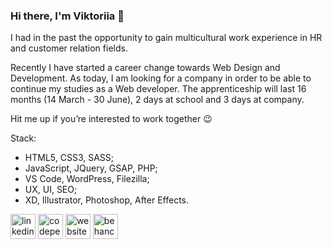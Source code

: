 ### Hi there, I'm Viktoriia 👋


I had in the past the opportunity to gain multicultural work experience in HR and customer relation fields.
 
Recently I have started a career change towards Web Design and Development. As today, I am looking for a company in order to be able to continue my studies as a Web developer. 
The apprenticeship will last 16 months (14 March - 30 June), 2 days at school and 3 days at company. 

Hit me up if you’re interested to work together 😉

Stack:
- HTML5, CSS3, SASS;
- JavaScript, JQuery, GSAP, PHP;
- VS Code, WordPress, Filezilla;
- UX, UI, SEO;
- XD, Illustrator, Photoshop, After Effects.




[<img src='https://cdn.jsdelivr.net/npm/simple-icons@3.0.1/icons/linkedin.svg' alt='linkedin' height='40'>](https://www.linkedin.com/in/https://www.linkedin.com/in/viktoriia-zaichuk-a303ba123//)  [<img src='https://cdn.jsdelivr.net/npm/simple-icons@3.0.1/icons/codepen.svg' alt='codepen' height='40'>](https://codepen.io/viktoriiazaichuk)  [<img src='https://cdn.jsdelivr.net/npm/simple-icons@3.0.1/icons/icloud.svg' alt='website' height='40'>](https://vikazaichuk.com/)  [<img src='https://cdn.jsdelivr.net/npm/simple-icons@3.0.1/icons/behance.svg' alt='behance' height='40'>](https://www.behance.net/vikazaichuk)  



<!--
**ViktoriiaZaichuk/ViktoriiaZaichuk** is a ✨ _special_ ✨ repository because its `README.md` (this file) appears on your GitHub profile.

Here are some ideas to get you started:

- 🔭 I’m currently working on ...
- 🌱 I’m currently learning ...
- 👯 I’m looking to collaborate on ...
- 🤔 I’m looking for help with ...
- 💬 Ask me about ...
- 📫 How to reach me: ...
- 😄 Pronouns: ...
- ⚡ Fun fact: ...
-->
